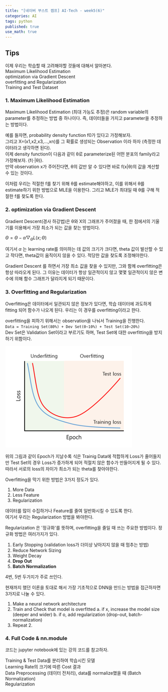 ```yaml
---
title: "[네이버 부스트 캠프] AI-Tech - week5(6)"
categories: AI
tags: python
published: true
use_math: true
---
```


## Tips

  이제 우리는 학습할 때 고려해야할 것들에 대해서 알아본다.  
  Maximum Likelihood Estimation  
  optimization via Gradient Descent  
  overfitting and Regularization  
  Training and Test Dataset  

### 1. Maximum Likelihood Estimation
  
  Maximum Likelihood Estimation (최대 가능도 추정)은 random variable의 parameter를 추정하는 방법 중 하나이다. 즉, 데이터들을 가지고 parameter을 추정하는 방법이다.  
  
  예를 들자면, probability density function f0가 있다고 가정해보자.  
  그리고 X=(x1,x2,x3,…,xn)를 그 확률로 생성되는 Observation 이라 하자 (측정한 데이터라고 생각하면 된다).  
  이제 density function이 다음과 같이 θ로 parameterize된 어떤 분포의 family라고 가정해보자. {f(⋅|θ)}.  
  만약 observation x가 주어진다면, θ의 값만 알 수 있다면 바로 f(x|θ)의 값을 계산할 수 있는 것이다.  
  
  이처럼 우리는 적절한 f를 찾기 위해 θ를 estimate해야하고, 이를 위해서 θ를 estimate하기 위한 방법으로 MLE을 이용한다. 그리고 MLE가 최대일 때 θ를 구해 적절한 f를 찾도록 한다.  

### 2. optimization via Gradient Descent
  
  Gradient Descent(경사 하강법)은 θ와 X의 그래프가 주어졌을 때, 한 점에서의 기울기를 이용해서 가장 최소가 되는 값을 찾는 방법이다.  

  $\Theta = \Theta - \alpha \bigtriangledown _{\Theta }L(x; \Theta )$

  여기서 $\alpha$ 는 learning rate를 의미하는 데 값의 크기가 크다면, theta 값이 발산할 수 있고 작다면, theta값이 움직이지 않을 수 있다. 적당한 값을 찾도록 조정해야한다.  

  Gradient Descent 를 하면서 가장 최소 값을 찾을 수 있지만, 그와 함께 overfitting은 항상 따라오게 된다. 그 이유는 데이터가 항상 일관적이지 않고 몇몇 일관적이지 않은 변수에 의해 함수 그래프가 달라지게 되기 때문이다.  
  
### 3. Overfitting and Regularization
  
  Overfitting은 데이터에서 일관되지 않은 정보가 있다면, 학습 데이터에 과도하게 fitting 되어 함수가 나오게 된다. 우리는 이 경우를 overfitting이라고 한다.  

  overfitting을 피하기 위해서는 observation을 나눠서 Training을 진행한다.  
  ` Data = Training Set(80%) + Dev Set(0~10%) + Test Set(10~20%) `  
  Dev Set은 Validation Set이라고 부르기도 하며, Test Set에 대한 overfitting을 방지하기 위함이다.  
  
  ![s1](/assets/images/AI-Images/img2.PNG)

  위의 그림과 같이 Epoch가 지날수록 식은 Trainig Data에 적합하게 Loss가 줄어들지만 Test Set의 경우 Loss가 증가하게 되어 적절치 않은 함수가 만들어지게 될 수 있다.  
  따라서 서로의 loss의 차이가 최소가 되는 theta를 찾아야한다.  

  Overfitting을 막기 위한 방법은 3가지 정도가 있다.  

  1. More Data
  2. Less Feature
  3. Regularization

  데이터를 많이 수집하거나 Feature를 줄여 일반화시킬 수 있도록 한다.  
  여기서 우리는 Regularization 방법을 봐야한다.  

  Regularization 은 '정규화'를 뜻하며, overfitting을 줄일 때 쓰는 주요한 방법이다. 정규화 방법은 여러가지가 있다.  

  1. Early Stopping (validation loss가 더이상 낮아지지 않을 때 멈추는 방법)
  2. Reduce Network Sizing
  3. Weight Decay
  4. __Drop Out__
  5. __Batch Normalization__

  4번, 5번 두가지가 주로 쓰인다.  
  
  현재까지 했던 이론을 토대로 해서 가장 기초적으로 DNN을 만드는 방법을 접근하자면 3가지로 나눌 수 있다.  

  1. Make a neural network architecture
  2. Train and Check that model is overfitted
     a. if x, increase the model size (deeper and wider)
     b. if o, add regularization (drop-out, batch-normalization)
  3. Repeat 2.


### 4. Full Code & nn.module
  
  코드는 jupyter notebook에 있는 강의 코드를 참고하자.  
  
  Training & Test Data를 분리하여 학습시킨 모델  
  Learning Rate의 크기에 따른 Cost 결과  
  Data Preprocessing (데이터 전처리), data를 normalize했을 때 (Batch Normalization)  
  Regularization  

